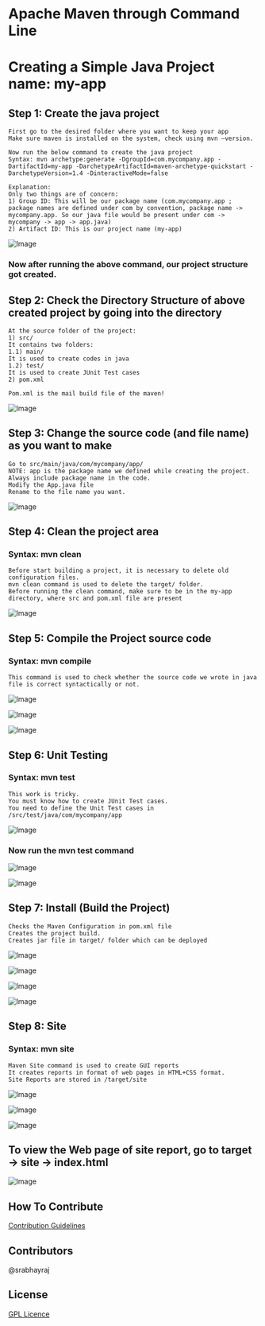 # Apache Maven through Command Line
# Creating a Simple Java Project name: my-app

## Step 1: Create the java project
```
First go to the desired folder where you want to keep your app
Make sure maven is installed on the system, check using mvn –version.

Now run the below command to create the java project
Syntax: mvn archetype:generate -DgroupId=com.mycompany.app -DartifactId=my-app -DarchetypeArtifactId=maven-archetype-quickstart -DarchetypeVersion=1.4 -DinteractiveMode=false

Explanation: 
Only two things are of concern:
1) Group ID: This will be our package name (com.mycompany.app ; package names are defined under com by convention, package name -> mycompany.app. So our java file would be present under com -> mycompany -> app -> app.java)
2) Artifact ID: This is our project name (my-app)
```

![Image](https://github.com/srabhayraj/Maven-Using-CommandLine/blob/master/metadata/IMG/Screenshot%20(1606).png)

### Now after running the above command, our project structure got created.

## Step 2: Check the Directory Structure of above created project by going into the directory

```
At the source folder of the project:
1) src/ 
It contains two folders:
1.1) main/ 
It is used to create codes in java
1.2) test/
It is used to create JUnit Test cases
2) pom.xml

Pom.xml is the mail build file of the maven!
```

![Image](https://github.com/srabhayraj/Maven-Using-CommandLine/blob/master/metadata/IMG/Screenshot%20(1607).png)

## Step 3: Change the source code (and file name) as you want to make
```
Go to src/main/java/com/mycompany/app/
NOTE: app is the package name we defined while creating the project.
Always include package name in the code.
Modify the App.java file 
Rename to the file name you want.
```

![Image](https://github.com/srabhayraj/Maven-Using-CommandLine/blob/master/metadata/IMG/Screenshot%20(1608).png)

## Step 4: Clean the project area
### Syntax: mvn clean

```
Before start building a project, it is necessary to delete old configuration files.
mvn clean command is used to delete the target/ folder.
Before running the clean command, make sure to be in the my-app directory, where src and pom.xml file are present
```

![Image](https://github.com/srabhayraj/Maven-Using-CommandLine/blob/master/metadata/IMG/Screenshot%20(1609).png)

## Step 5: Compile the Project source code
### Syntax: mvn compile

```
This command is used to check whether the source code we wrote in java file is correct syntactically or not.
```

![Image](https://github.com/srabhayraj/Maven-Using-CommandLine/blob/master/metadata/IMG/Screenshot%20(1611).png)

![Image](https://github.com/srabhayraj/Maven-Using-CommandLine/blob/master/metadata/IMG/Screenshot%20(1612).png)

![Image](https://github.com/srabhayraj/Maven-Using-CommandLine/blob/master/metadata/IMG/Screenshot%20(1613).png)

## Step 6: Unit Testing
### Syntax: mvn test

```
This work is tricky. 
You must know how to create JUnit Test cases.
You need to define the Unit Test cases in /src/test/java/com/mycompany/app
```

![Image](https://github.com/srabhayraj/Maven-Using-CommandLine/blob/master/metadata/IMG/Screenshot%20(1614).png)

### Now run the mvn test command

![Image](https://github.com/srabhayraj/Maven-Using-CommandLine/blob/master/metadata/IMG/Screenshot%20(1616).png)

![Image](https://github.com/srabhayraj/Maven-Using-CommandLine/blob/master/metadata/IMG/Screenshot%20(1617).png)

## Step 7: Install (Build the Project)

```
Checks the Maven Configuration in pom.xml file
Creates the project build.
Creates jar file in target/ folder which can be deployed
```

![Image](https://github.com/srabhayraj/Maven-Using-CommandLine/blob/master/metadata/IMG/Screenshot%20(1618).png)

![Image](https://github.com/srabhayraj/Maven-Using-CommandLine/blob/master/metadata/IMG/Screenshot%20(1619).png)

![Image](https://github.com/srabhayraj/Maven-Using-CommandLine/blob/master/metadata/IMG/Screenshot%20(1621).png)

![Image](https://github.com/srabhayraj/Maven-Using-CommandLine/blob/master/metadata/IMG/Screenshot%20(1622).png)

## Step 8: Site 
### Syntax: mvn site

```
Maven Site command is used to create GUI reports
It creates reports in format of web pages in HTML+CSS format.
Site Reports are stored in /target/site
```

![Image](https://github.com/srabhayraj/Maven-Using-CommandLine/blob/master/metadata/IMG/Screenshot%20(1624).png)

![Image](https://github.com/srabhayraj/Maven-Using-CommandLine/blob/master/metadata/IMG/Screenshot%20(1625).png)

![Image](https://github.com/srabhayraj/Maven-Using-CommandLine/blob/master/metadata/IMG/Screenshot%20(1626).png)

## To view the Web page of site report, go to target -> site -> index.html

![Image](https://github.com/srabhayraj/Maven-Using-CommandLine/blob/master/metadata/IMG/Screenshot%20(1627).png)

## How To Contribute

[Contribution Guidelines](CONTRIBUTING.md)

## Contributors

@srabhayraj

## License

[GPL Licence](LICENSE)

